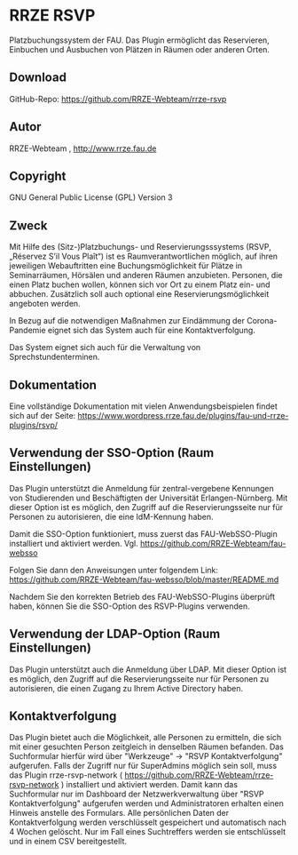 # RRZE RSVP

Platzbuchungssystem der FAU.
Das Plugin ermöglicht das Reservieren, Einbuchen und Ausbuchen von Plätzen in Räumen oder anderen Orten.

## Download 

GitHub-Repo: https://github.com/RRZE-Webteam/rrze-rsvp


## Autor 
RRZE-Webteam , http://www.rrze.fau.de

## Copyright

GNU General Public License (GPL) Version 3 


## Zweck 

Mit Hilfe des (Sitz-)Platzbuchungs- und Reservierungsssystems (RSVP, „Réservez S’il Vous Plaît“) ist es Raumverantwortlichen möglich, 
auf ihren jeweiligen Webauftritten eine Buchungsmöglichkeit für Plätze in Seminarräumen, Hörsälen und anderen Räumen anzubieten. 
Personen, die einen Platz buchen wollen, können sich vor Ort zu einem Platz ein- und abbuchen. 
Zusätzlich soll auch optional eine Reservierungsmöglichkeit angeboten werden.

In Bezug auf die notwendigen Maßnahmen zur Eindämmung der Corona-Pandemie eignet sich das System auch für eine Kontaktverfolgung.

Das System eignet sich auch für die Verwaltung von Sprechstundenterminen.


## Dokumentation

Eine vollständige Dokumentation mit vielen Anwendungsbeispielen findet sich auf der Seite: 
https://www.wordpress.rrze.fau.de/plugins/fau-und-rrze-plugins/rsvp/


## Verwendung der SSO-Option (Raum Einstellungen)

Das Plugin unterstützt die Anmeldung für zentral-vergebene Kennungen von Studierenden und Beschäftigten der Universität Erlangen-Nürnberg. Mit dieser Option ist es möglich, den Zugriff auf die Reservierungsseite nur für Personen zu autorisieren, die eine IdM-Kennung haben.

Damit die SSO-Option funktioniert, muss zuerst das FAU-WebSSO-Plugin installiert und aktiviert werden.
Vgl. https://github.com/RRZE-Webteam/fau-websso

Folgen Sie dann den Anweisungen unter folgendem Link:
https://github.com/RRZE-Webteam/fau-websso/blob/master/README.md

Nachdem Sie den korrekten Betrieb des FAU-WebSSO-Plugins überprüft haben, können Sie die SSO-Option des RSVP-Plugins verwenden.


## Verwendung der LDAP-Option (Raum Einstellungen)

Das Plugin unterstützt auch die Anmeldung über LDAP. Mit dieser Option ist es möglich, den Zugriff auf die Reservierungsseite nur für Personen zu autorisieren, die einen Zugang zu Ihrem Active Directory haben.


## Kontaktverfolgung

Das Plugin bietet auch die Möglichkeit, alle Personen zu ermitteln, die sich mit einer gesuchten Person zeitgleich in denselben Räumen befanden.
Das Suchformular hierfür wird über "Werkzeuge" -> "RSVP Kontaktverfolgung" aufgerufen.
Falls der Zugriff nur für SuperAdmins möglich sein soll, muss das Plugin rrze-rsvp-network ( https://github.com/RRZE-Webteam/rrze-rsvp-network ) installiert und aktiviert werden.
Damit kann das Suchformular nur im Dashboard der Netzwerkverwaltung über "RSVP Kontaktverfolgung" aufgerufen werden und Administratoren erhalten einen Hinweis anstelle des Formulars. 
Alle persönlichen Daten der Kontaktverfolgung werden verschlüsselt gespeichert und automatisch nach 4 Wochen gelöscht. Nur im Fall eines Suchtreffers werden sie entschlüsselt und in einem CSV bereitgestellt.
